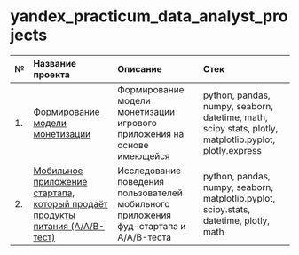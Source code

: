 # yandex_practicum_data_analyst_projects

| № | Название проекта | Описание | Стек |
| :---------------------- | :---------------------- | :---------------------- | :---------------------- |
| 1. | [Формирование модели монетизации](formation_of_the_game_monetization_model) | Формирование модели монетизации игрового приложения на основе имеющейся | python, pandas, numpy, seaborn, datetime, math, scipy.stats, plotly, matplotlib.pyplot, plotly.express |
| 2. | [Мобильное приложение стартапа, который продаёт продукты питания (A/A/B-тест)](food_startup_mobile_app_users_behavior_AAB_test) | Исследование поведения пользователей мобильного приложения фуд-стартапа и A/A/B-теста | python, pandas, numpy, seaborn, matplotlib.pyplot, scipy.stats, datetime, plotly, math |
